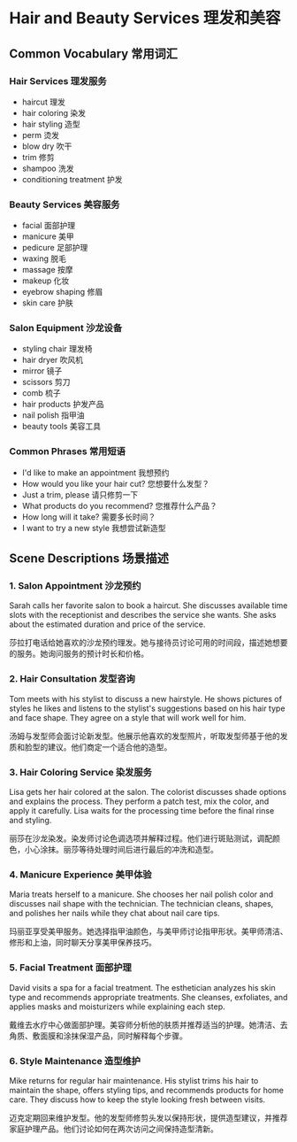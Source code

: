 # Hair and Beauty Services 理发和美容

## Common Vocabulary 常用词汇

### Hair Services 理发服务
- haircut 理发
- hair coloring 染发
- hair styling 造型
- perm 烫发
- blow dry 吹干
- trim 修剪
- shampoo 洗发
- conditioning treatment 护发

### Beauty Services 美容服务
- facial 面部护理
- manicure 美甲
- pedicure 足部护理
- waxing 脱毛
- massage 按摩
- makeup 化妆
- eyebrow shaping 修眉
- skin care 护肤

### Salon Equipment 沙龙设备
- styling chair 理发椅
- hair dryer 吹风机
- mirror 镜子
- scissors 剪刀
- comb 梳子
- hair products 护发产品
- nail polish 指甲油
- beauty tools 美容工具

### Common Phrases 常用短语
- I'd like to make an appointment 我想预约
- How would you like your hair cut? 您想要什么发型？
- Just a trim, please 请只修剪一下
- What products do you recommend? 您推荐什么产品？
- How long will it take? 需要多长时间？
- I want to try a new style 我想尝试新造型

## Scene Descriptions 场景描述

### 1. Salon Appointment 沙龙预约
Sarah calls her favorite salon to book a haircut. She discusses available time slots with the receptionist and describes the service she wants. She asks about the estimated duration and price of the service.

莎拉打电话给她喜欢的沙龙预约理发。她与接待员讨论可用的时间段，描述她想要的服务。她询问服务的预计时长和价格。

### 2. Hair Consultation 发型咨询
Tom meets with his stylist to discuss a new hairstyle. He shows pictures of styles he likes and listens to the stylist's suggestions based on his hair type and face shape. They agree on a style that will work well for him.

汤姆与发型师会面讨论新发型。他展示他喜欢的发型照片，听取发型师基于他的发质和脸型的建议。他们商定一个适合他的造型。

### 3. Hair Coloring Service 染发服务
Lisa gets her hair colored at the salon. The colorist discusses shade options and explains the process. They perform a patch test, mix the color, and apply it carefully. Lisa waits for the processing time before the final rinse and styling.

丽莎在沙龙染发。染发师讨论色调选项并解释过程。他们进行斑贴测试，调配颜色，小心涂抹。丽莎等待处理时间后进行最后的冲洗和造型。

### 4. Manicure Experience 美甲体验
Maria treats herself to a manicure. She chooses her nail polish color and discusses nail shape with the technician. The technician cleans, shapes, and polishes her nails while they chat about nail care tips.

玛丽亚享受美甲服务。她选择指甲油颜色，与美甲师讨论指甲形状。美甲师清洁、修形和上油，同时聊天分享美甲保养技巧。

### 5. Facial Treatment 面部护理
David visits a spa for a facial treatment. The esthetician analyzes his skin type and recommends appropriate treatments. She cleanses, exfoliates, and applies masks and moisturizers while explaining each step.

戴维去水疗中心做面部护理。美容师分析他的肤质并推荐适当的护理。她清洁、去角质、敷面膜和涂抹保湿产品，同时解释每个步骤。

### 6. Style Maintenance 造型维护
Mike returns for regular hair maintenance. His stylist trims his hair to maintain the shape, offers styling tips, and recommends products for home care. They discuss how to keep the style looking fresh between visits.

迈克定期回来维护发型。他的发型师修剪头发以保持形状，提供造型建议，并推荐家庭护理产品。他们讨论如何在两次访问之间保持造型清新。 